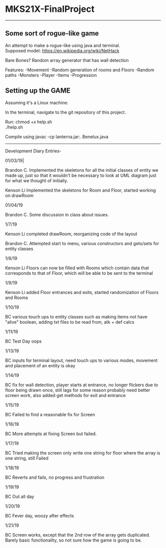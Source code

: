 # MKS21X-FinalProject
--------------------------------------------------------------------------------
## Some sort of rogue-like game

An attempt to make a rogue-like using java and terminal. <br/>
Supposed model: https://en.wikipedia.org/wiki/NetHack   <br/>

Bare Bones? Random array generator that has wall detection

Features:
  -Movement
  -Random generation of rooms and Floors
  -Random paths
  -Monsters
  -Player
  -Items
  -Progression

## Setting up the GAME
Assuming it's a Linux machine:

In the terminal, navigate to the git repository of this project.

Run:
chmod +x help.sh  <br/>
./help.sh  <br/>

Compile using javac -cp lanterna.jar:. Benelux.java



--------------------------------------------------------------------------------
Development Diary Entries-

01/03/19|

Brandon C.
  Implemented the skeletons for all the initial classes of entity we made up,
  just so that it wouldn't be necessary to look at UML diagram just for what we
  thought of initially.

Kenson Li
  Implemented the skeletons for Room and Floor, started working on drawRoom

01/04/19

Brandon C.
  Some discussion in class about issues.

1/7/19

Kenson Li
  completed drawRoom, reorganizing code of the layout

Brandon C.
  Attempted start to menu, various constructors and gets/sets for entity classes

1/8/19

Kenson Li
  Floors can now be filled with Rooms which contain data that corresponds to that of Floor, which will be able to be sent to the terminal

1/9/19

Kenson Li
  added Floor entrances and exits, started randomization of Floors and Rooms

1/10/19

BC
  various touch ups to entity classes such as making items not have "alive" boolean, adding txt files to be read from, atk + def calcs

1/11/19

BC
  Test Day oops

1/13/19

BC
  inputs for terminal layout, need touch ups to various modes, movement and placement of an entity is okay

1/14/19

BC
  fix for wall detection, player starts at entrance, no longer flickers due to floor being drawn once, still lags for some reason probably need better screen work, also added get methods for exit and entrance

1/15/19

BC
  Failed to find a reasonable fix for Screen

1/16/19

BC
  More attempts at fixing Screen but failed.

1/17/19

BC
  Tried making the screen only write one string for floor where the array is one string, still Failed

1/18/19

BC
  Reverts and fails, no progress and frustration

1/19/19

BC
  Out all day

1/20/19

BC
  Fever day, woozy after effects

1/21/19

BC
  Screen works, except that the 2nd row of the array gets duplicated. Barely basic functionality, so not sure how the game is going to be.
